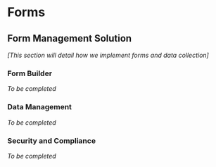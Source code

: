# Forms

## Form Management Solution

*[This section will detail how we implement forms and data collection]*

### Form Builder

*To be completed*

### Data Management

*To be completed*

### Security and Compliance

*To be completed*
